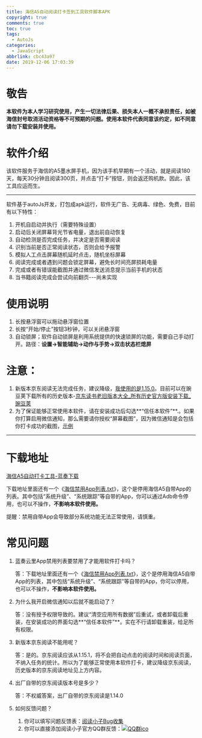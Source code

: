 ```yaml
---
title: 海信A5自动阅读打卡签到工具软件脚本APK
copyright: true
comments: true
toc: true
tags:
  - AutoJs
categories:
  - JavaScript
abbrlink: cbc43a97
date: 2019-12-06 17:03:39
---
```


# 敬告

**本软件为本人学习研究使用，产生一切法律后果、损失本人一概不承担责任，如被海信封号取消活动资格等不可预期的问题。使用本软件代表同意该约定，如不同意请勿下载安装并使用。**

# 软件介绍

该软件服务于海信的A5墨水屏手机，因为该手机早期有一个活动，就是阅读180天，每天30分钟且阅读300页，并点击“打卡”按钮，则会返还购机款。因此，该工具应运而生。

------------

软件基于autoJs开发，打包成apk运行，软件无广告、无病毒、绿色、免费，目前有以下特性：

1. 开机自启动并执行（需要特殊设置）
2. 启动后关闭屏幕背光节省电量，退出前自动恢复
3. 自动检测是否完成任务，并决定是否需要阅读
5. 识别当前是否正常阅读状态，否则会给予报警
6. 模拟人工点击屏幕随机延时点击，随机坐标屏幕
7. 阅读完成或者遇到问题会锁定屏幕，避免长时间亮屏损耗电量
8. 完成或者有错误能截图并通过微信发送消息提示当前手机的状态
8. 当书籍阅读完成会尝试向前翻页---尚未实现

# 使用说明

1. 长按悬浮窗可以拖动悬浮窗位置
2. 长按“开始/停止”按钮3秒钟，可以关闭悬浮窗
3. 自动锁屏；软件自动锁屏是利用系统提供的快速锁屏的功能，需要自己手动打开。路径：**设置→智能辅助→动作与手势→双击状态栏熄屏**

# 注意：

1. 新版本京东阅读无法完成任务，建议降级，[我使用的是1.15.0](https://www.wandoujia.com/apps/7835254/history_v1150002)。目前可以在豌豆荚下载所有的历史版本-[京东读书老旧版本大全_所有历史官方版安装下载_豌豆荚](https://www.wandoujia.com/apps/7835254/history)
2. 为了保证能够正常使用本软件，请在安装成功后勾选**“信任本软件”**.。如果你打算启用微信通知，那么需要请你授权“屏幕截图”，因为微信通知是会包括你打卡成功的截图，[示例](https://i.loli.net/2019/12/19/MEQdB4sfbpx9UOc.png)

---------------

# 下载地址

[海信A5自动打卡工具-蓝奏下载](https://www.lanzous.com/b00n6ngod)

下载地址里面还有一个《[海信禁用App列表.txt](https://www.lanzous.com/i843yji)》，这个是停用海信A5自带App的列表。其中包括“系统升级”、“系统跟踪”等自带的App，你可以通过Adb命令停用，也可以不操作，**不影响本软件使用。**

提醒：禁用自带App会导致部分系统功能无法正常使用，请慎重。

# 常见问题

1. 蓝奏云里App禁用列表要禁用了才能用软件打卡吗？

   答：下载地址里面还有一个《[海信禁用App列表.txt](https://www.lanzous.com/i843yji)》，这个是停用海信A5自带App的列表，其中包括“系统升级”、“系统跟踪”等自带的App，你可以停用，也可以不操作，**不影响本软件使用。**

2. 为什么我开启微信通知以后就不能启动了？

   答：没有授予权限导致的。建议“清空应用所有数据”后重试，或者卸载后重装，在安装成功的界面勾选**“信任本软件”**。实在不行请卸载重装，给足所有权限。

3. 新版本京东阅读不能用呢？

   答：是的。京东阅读应该从1.15.1，将不会把自动点击的阅读时间和阅读页面，不纳入任务的统计。所以为了能够正常使用本软件打卡，建议降级京东阅读，历史版本的京东阅读地址见上方内容。

4. 出厂自带的京东阅读版本号是多少？

   答：不权威答案，出厂自带的京东阅读是1.14.0
   
5. 如何反馈问题？

   1. 你可以填写问题反馈表：[阅读小子Bug收集](https://docs.qq.com/form/fill/Bj0MjY4zFsit3LOYsI3jL4v00GUUsI3HURK82wzSWS0HoEdb44K1W10bzVth2pxwdu1L8yJS3?_w_tencentdocx_form=1)
   2. 你可以直接添加阅读小子官方QQ群反馈：[![QQ群ico](//pub.idqqimg.com/wpa/images/group.png)](//shang.qq.com/wpa/qunwpa?idkey=297d67a47034e6464732562a73849d2ea062c87c9bda41f5172fc8214ca85f2f)

